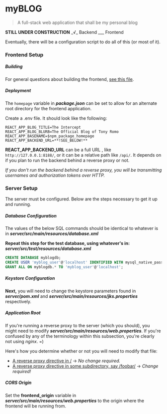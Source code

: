 # myBLOG
> A full-stack web application that shall be my personal blog

**STILL UNDER CONSTRUCTION**
\_√\_ Backend
\_\_\_ Frontend

Eventually, there will be a configuration script to do all of this (or most of it).

### Frontend Setup

##### Building

For general questions about building the frontend, [see this file](README_CAR.md).

##### Deployment

The ``homepage`` variable in _**package.json**_ can be set to allow for an alternate root directory for the frontend application.

Create a .env file. It should look like the following:
```
REACT_APP_BLOG_TITLE=The Intercept
REACT_APP_BLOG_BLURB=The Official Blog of Tony Romo
REACT_APP_BASENAME=$npm_package_homepage
REACT_APP_BACKEND_URL=**!SEE_BELOW!**
```
**REACT_APP_BACKEND_URL** can be a full URL , like ``http://127.0.0.1:8188/``, or it can be a relative path like ``/api/``. It depends on if you plan to run the backend behind a reverse proxy or not.

_If you don't run the backend behind a reverse proxy, you will be transmitting usernames and authorization tokens over HTTP._

### Server Setup

The server must be configured. Below are the steps necessary to get it up and running.

##### Database Configuration

The values of the below SQL commands should be identical to whatever is in _**server/src/main/resources/database.xml**_

**Repeat this step for the test database, using whatever's in:** _**server/src/test/resources/database.xml**_

```SQL
CREATE DATABASE myblogdb;
CREATE USER 'myblog_user'@'localhost' IDENTIFIED WITH mysql_native_password BY '<PASSWORD_HERE>';
GRANT ALL ON myblogdb.* TO 'myblog_user'@'localhost';
```

##### Keystore Configuration

**Next,** you will need to change the keystore parameters found in _**server/pom.xml**_ and _**server/src/main/resources/jks.properties**_ respectively.

##### Application Root

If you're running a reverse proxy to the server (which you should), you might need to modify _**server/src/main/resources/web.properties**_. If you're confused by any of the terminology within this subsection, you're clearly not using _nginx_. =)

Here's how you determine whether or not you will need to modify that file:
- <u>A reverse proxy directive in /</u> → _No change required._
- <u>A reverse proxy directive in some subdirectory, say /foobar/</u> → _Change required!_

##### CORS Origin

Set the **frontend_origin** variable in _**server/src/main/resources/web.properties**_ to the origin where the frontend will be running from.

